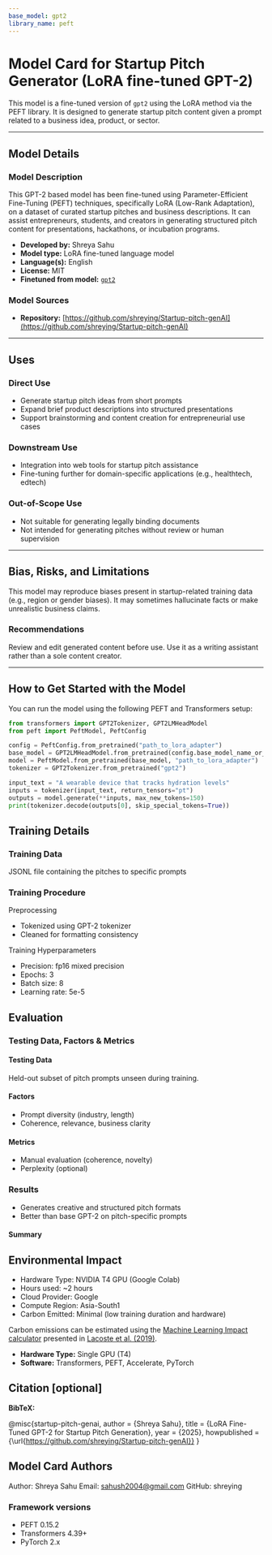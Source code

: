 ```yaml
---
base_model: gpt2
library_name: peft
---
```

# Model Card for Startup Pitch Generator (LoRA fine-tuned GPT-2)

This model is a fine-tuned version of `gpt2` using the LoRA method via the PEFT library. It is designed to generate startup pitch content given a prompt related to a business idea, product, or sector.

---

## Model Details

### Model Description

This GPT-2 based model has been fine-tuned using Parameter-Efficient Fine-Tuning (PEFT) techniques, specifically LoRA (Low-Rank Adaptation), on a dataset of curated startup pitches and business descriptions. It can assist entrepreneurs, students, and creators in generating structured pitch content for presentations, hackathons, or incubation programs.

- **Developed by:** Shreya Sahu  
- **Model type:** LoRA fine-tuned language model  
- **Language(s):** English  
- **License:** MIT  
- **Finetuned from model:** [`gpt2`](https://huggingface.co/gpt2)

### Model Sources

- **Repository:** [https://github.com/shreying/Startup-pitch-genAI](https://github.com/shreying/Startup-pitch-genAI)

---

## Uses

### Direct Use

- Generate startup pitch ideas from short prompts
- Expand brief product descriptions into structured presentations
- Support brainstorming and content creation for entrepreneurial use cases

### Downstream Use

- Integration into web tools for startup pitch assistance
- Fine-tuning further for domain-specific applications (e.g., healthtech, edtech)

### Out-of-Scope Use

- Not suitable for generating legally binding documents
- Not intended for generating pitches without review or human supervision

---

## Bias, Risks, and Limitations

This model may reproduce biases present in startup-related training data (e.g., region or gender biases). It may sometimes hallucinate facts or make unrealistic business claims.

### Recommendations

Review and edit generated content before use. Use it as a writing assistant rather than a sole content creator.

---

## How to Get Started with the Model

You can run the model using the following PEFT and Transformers setup:

```python
from transformers import GPT2Tokenizer, GPT2LMHeadModel
from peft import PeftModel, PeftConfig

config = PeftConfig.from_pretrained("path_to_lora_adapter")
base_model = GPT2LMHeadModel.from_pretrained(config.base_model_name_or_path)
model = PeftModel.from_pretrained(base_model, "path_to_lora_adapter")
tokenizer = GPT2Tokenizer.from_pretrained("gpt2")

input_text = "A wearable device that tracks hydration levels"
inputs = tokenizer(input_text, return_tensors="pt")
outputs = model.generate(**inputs, max_new_tokens=150)
print(tokenizer.decode(outputs[0], skip_special_tokens=True))
```


## Training Details

### Training Data

JSONL file containing the pitches to specific prompts


### Training Procedure

Preprocessing
- Tokenized using GPT-2 tokenizer
- Cleaned for formatting consistency

Training Hyperparameters
- Precision: fp16 mixed precision
- Epochs: 3
- Batch size: 8
- Learning rate: 5e-5


## Evaluation

<!-- This section describes the evaluation protocols and provides the results. -->

### Testing Data, Factors & Metrics

#### Testing Data

Held-out subset of pitch prompts unseen during training.

#### Factors

- Prompt diversity (industry, length)
- Coherence, relevance, business clarity

#### Metrics

- Manual evaluation (coherence, novelty)
- Perplexity (optional)


### Results

- Generates creative and structured pitch formats
- Better than base GPT-2 on pitch-specific prompts



#### Summary


## Environmental Impact

- Hardware Type: NVIDIA T4 GPU (Google Colab)
- Hours used: ~2 hours
- Cloud Provider: Google
- Compute Region: Asia-South1
- Carbon Emitted: Minimal (low training duration and hardware)

Carbon emissions can be estimated using the [Machine Learning Impact calculator](https://mlco2.github.io/impact#compute) presented in [Lacoste et al. (2019)](https://arxiv.org/abs/1910.09700).

- **Hardware Type:** Single GPU (T4)
- **Software:** Transformers, PEFT, Accelerate, PyTorch


## Citation [optional]


**BibTeX:**

@misc{startup-pitch-genai,
  author = {Shreya Sahu},
  title = {LoRA Fine-Tuned GPT-2 for Startup Pitch Generation},
  year = {2025},
  howpublished = {\url{https://github.com/shreying/Startup-pitch-genAI}}
}


## Model Card Authors 

Author: Shreya Sahu
Email: sahush2004@gmail.com
GitHub: shreying


### Framework versions

- PEFT 0.15.2
- Transformers 4.39+
- PyTorch 2.x
